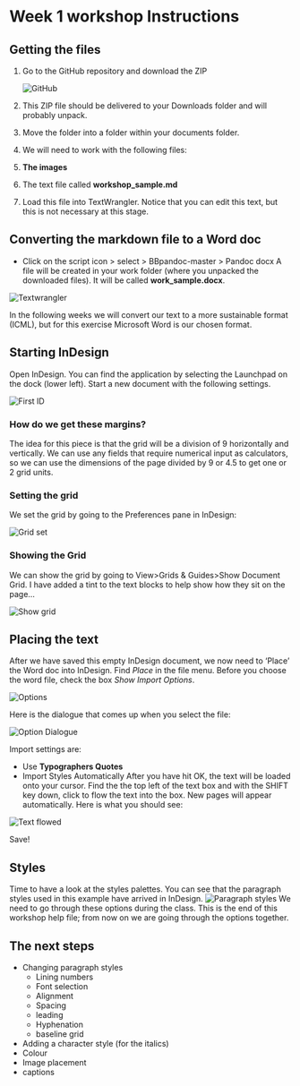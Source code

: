 # Week 1 workshop Instructions
## Getting the files
1. Go to the GitHub repository and download the ZIP 
 
	![][image-1]
	
2. This ZIP file should be delivered to your Downloads folder and will probably unpack.
3. Move the folder into a folder within your documents folder.
4. We will need to work with the following files:
 5. **The images**
 6. The text file called **workshop\_sample.md**
7. Load this file into TextWrangler. Notice that you can edit this text, but this is not necessary at this stage.

## Converting the markdown file to a Word doc
+ Click on the script icon \> select \> BBpandoc-master \> Pandoc docx
A file will be created in your work folder (where you unpacked the downloaded files). It will be called **work\_sample.docx**.

![][image-2]

In the following weeks we will convert our text to a more sustainable format (ICML), but for this exercise Microsoft Word is our chosen format.
## Starting InDesign
Open InDesign. You can find the application by selecting the Launchpad on the dock (lower left).
Start a new document with the following settings.

![][image-3]

### How do we get these margins?
The idea for this piece is that the grid will be a division of 9 horizontally and vertically. We can use any fields that require numerical input as calculators, so we can use the dimensions of the page divided by 9 or 4.5 to get one or 2 grid units.
### Setting the grid
We set the grid by going to the Preferences pane in InDesign:

![][image-4]

### Showing the Grid
We can show the grid by going to View\>Grids & Guides\>Show Document Grid. I have added a tint to the text blocks to help show how they sit on the page…

![][image-5]

## Placing the text
After we have saved this empty InDesign document, we now need to ‘Place’ the Word doc into InDesign.
Find _Place_ in the file menu. Before you choose the word file, check the box _Show Import Options_.

![][image-6]

Here is the dialogue that comes up when you select the file:

![][image-7]

Import settings are: 
+ Use **Typographers Quotes**
+ Import Styles Automatically
After you have hit OK, the text will be loaded onto your cursor. Find the the top left of the text box and with the SHIFT key down, click to flow the text into the box. New pages will appear automatically.
Here is what you should see:

![][image-8]

Save!

## Styles
Time to have a look at the styles palettes.
You can see that the paragraph styles used in this example have arrived in InDesign.
![][image-9]
We need to go through these options during the class.
This is the end of this workshop help file; from now on we are going through the options together.

## The next steps
+ Changing paragraph styles
	+ Lining numbers
	+ Font selection
	+ Alignment
	+ Spacing
	+ leading
	+ Hyphenation
	+ baseline grid
+ Adding a character style (for the italics)
+ Colour
+ Image placement
+ captions

[image-1]:workshop1/Screenshot%202016-09-07%2019.49.31.png "GitHub"
[image-2]:workshop1/Screenshot%202016-09-08%2009.04.54.png "Textwrangler"
[image-3]:workshop1/Screenshot%202016-09-08%2009.30.43.png "First ID"
[image-4]:workshop1/Screenshot%202016-09-08%2009.33.47.png "Grid set"
[image-5]:workshop1/Screenshot%202016-09-08%2009.35.24.png "Show grid"
[image-6]:workshop1/Screenshot%202016-09-08%2009.46.42.png "Options"
[image-7]:workshop1/Screenshot%202016-09-08%2009.48.44.png "Option Dialogue"
[image-8]:workshop1/Screenshot%202016-09-08%2009.56.54.png "Text flowed"
[image-9]:workshop1/Screenshot%202016-09-08%2010.11.06.png "Paragraph styles"